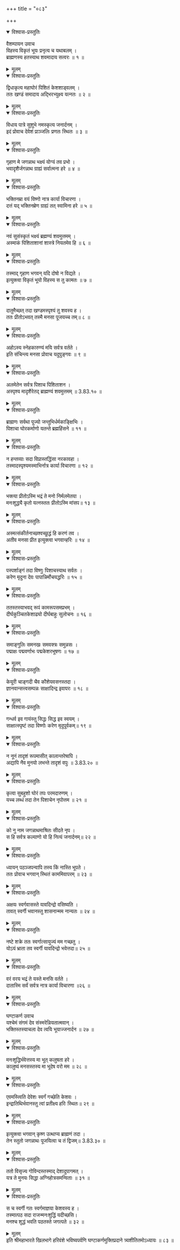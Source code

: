 +++
title = "०८३"

+++

<details open><summary>विश्वास-प्रस्तुतिः</summary>

वैशम्पायन उवाच  
विहस्य विकृतं भूयः प्रनृत्य च यथाबलम् ।  
ब्राह्मणस्य हतस्याथ शवमादाय सत्वरः ॥ १ ॥
</details>

<details><summary>मूलम्</summary>

वैशम्पायन उवाच  
विहस्य विकृतं भूयः प्रनृत्य च यथाबलम् ।  
ब्राह्मणस्य हतस्याथ शवमादाय सत्वरः ॥ १ ॥
</details>

<details open><summary>विश्वास-प्रस्तुतिः</summary>

द्विधाकृत्य महाघोरं पिशितं केशशाड्वलम् ।  
ततः खण्डं समादाय अद्भिरभ्युक्ष्य यत्नतः ॥ २ ॥
</details>

<details><summary>मूलम्</summary>

द्विधाकृत्य महाघोरं पिशितं केशशाड्वलम् ।  
ततः खण्डं समादाय अद्भिरभ्युक्ष्य यत्नतः ॥ २ ॥
</details>

<details open><summary>विश्वास-प्रस्तुतिः</summary>

विधाय पात्रे सुशुभे नमस्कृत्य जनार्दनम् ।  
इदं प्रोवाच देवेशं प्राञ्जलिः प्रणतः स्थितः ॥ ३ ॥
</details>

<details><summary>मूलम्</summary>

विधाय पात्रे सुशुभे नमस्कृत्य जनार्दनम् ।  
इदं प्रोवाच देवेशं प्राञ्जलिः प्रणतः स्थितः ॥ ३ ॥
</details>

<details open><summary>विश्वास-प्रस्तुतिः</summary>

गृहाण मे जगन्नाथ भक्ष्यं योग्यं तव प्रभो ।  
भवादृशैर्जगन्नाथ ग्राह्यं सर्वात्मना हरे ॥ ४ ॥
</details>

<details><summary>मूलम्</summary>

गृहाण मे जगन्नाथ भक्ष्यं योग्यं तव प्रभो ।  
भवादृशैर्जगन्नाथ ग्राह्यं सर्वात्मना हरे ॥ ४ ॥
</details>

<details open><summary>विश्वास-प्रस्तुतिः</summary>

भक्तिनम्रा वयं विष्णो नात्र कार्या विचारणा ।  
दत्तं यद् भक्तिनम्रेण ग्राह्यं तत् स्वामिना हरे ॥ ५ ॥
</details>

<details><summary>मूलम्</summary>

भक्तिनम्रा वयं विष्णो नात्र कार्या विचारणा ।  
दत्तं यद् भक्तिनम्रेण ग्राह्यं तत् स्वामिना हरे ॥ ५ ॥
</details>

<details open><summary>विश्वास-प्रस्तुतिः</summary>

नवं सुसंस्कृतं भक्ष्यं ब्रह्मण्यं शवमुत्तमम् ।  
अस्माकं पिशिताशानां शास्त्रे नियतमेव हि ॥ ६ ॥
</details>

<details><summary>मूलम्</summary>

नवं सुसंस्कृतं भक्ष्यं ब्रह्मण्यं शवमुत्तमम् ।  
अस्माकं पिशिताशानां शास्त्रे नियतमेव हि ॥ ६ ॥
</details>

<details open><summary>विश्वास-प्रस्तुतिः</summary>

तस्माद् गृहाण भगवन् यदि दोषो न विद्यते ।  
इत्युक्त्वा विकृतं भूयो विहस्य स तु कामतः ॥ ७ ॥
</details>

<details><summary>मूलम्</summary>

तस्माद् गृहाण भगवन् यदि दोषो न विद्यते ।  
इत्युक्त्वा विकृतं भूयो विहस्य स तु कामतः ॥ ७ ॥
</details>

<details open><summary>विश्वास-प्रस्तुतिः</summary>

दातुमैच्छत् तदा खण्डमस्पृश्यं तु शवस्य ह ।  
ततः प्रीतोऽभवत् तस्मै मनसा पूजयच्च तम्॥ ८ ॥
</details>

<details><summary>मूलम्</summary>

दातुमैच्छत् तदा खण्डमस्पृश्यं तु शवस्य ह ।  
ततः प्रीतोऽभवत् तस्मै मनसा पूजयच्च तम्॥ ८ ॥
</details>

<details open><summary>विश्वास-प्रस्तुतिः</summary>

अहोऽस्य स्नेहकारुण्यं मयि सर्वत्र वर्तते ।  
इति संचिन्त्य मनसा प्रोवाच यदुपुङ्गवः ॥ ९ ॥
</details>

<details><summary>मूलम्</summary>

अहोऽस्य स्नेहकारुण्यं मयि सर्वत्र वर्तते ।  
इति संचिन्त्य मनसा प्रोवाच यदुपुङ्गवः ॥ ९ ॥
</details>

<details open><summary>विश्वास-प्रस्तुतिः</summary>

अलमेतेन सर्वत्र पिशाच पिशिताशन ।  
अस्पृश्य मादृशैरेतद् ब्राह्मण्यं शवमुत्तमम् ॥ 3.83.१० ॥
</details>

<details><summary>मूलम्</summary>

अलमेतेन सर्वत्र पिशाच पिशिताशन ।  
अस्पृश्य मादृशैरेतद् ब्राह्मण्यं शवमुत्तमम् ॥ 3.83.१० ॥
</details>

<details open><summary>विश्वास-प्रस्तुतिः</summary>

ब्राह्मणः सर्वथा पूज्यो जन्तुभिर्धर्मकाङ्क्षिभिः ।  
पिशाचा घोरकर्माणो यतन्ते ब्रह्महिंसने ॥ ११ ॥
</details>

<details><summary>मूलम्</summary>

ब्राह्मणः सर्वथा पूज्यो जन्तुभिर्धर्मकाङ्क्षिभिः ।  
पिशाचा घोरकर्माणो यतन्ते ब्रह्महिंसने ॥ ११ ॥
</details>

<details open><summary>विश्वास-प्रस्तुतिः</summary>

न हन्तव्याः सदा विप्रास्तद्धिंसा नरकावहा ।  
तस्मादस्पृश्यमस्माभिर्नात्र कार्या विचारणा ॥ १२ ॥
</details>

<details><summary>मूलम्</summary>

न हन्तव्याः सदा विप्रास्तद्धिंसा नरकावहा ।  
तस्मादस्पृश्यमस्माभिर्नात्र कार्या विचारणा ॥ १२ ॥
</details>

<details open><summary>विश्वास-प्रस्तुतिः</summary>

भक्त्या प्रीतोऽस्मि भद्रं ते मनो निर्मलमेतया ।  
मनःशुद्ध्यै कृतो यत्नस्ततः प्रीतोऽस्मि मांसप॥ १३ ॥
</details>

<details><summary>मूलम्</summary>

भक्त्या प्रीतोऽस्मि भद्रं ते मनो निर्मलमेतया ।  
मनःशुद्ध्यै कृतो यत्नस्ततः प्रीतोऽस्मि मांसप॥ १३ ॥
</details>

<details open><summary>विश्वास-प्रस्तुतिः</summary>

अस्मत्संकीर्तनाच्छश्वच्छुद्धं हि करणं तव ।  
अतीव मनसा प्रीत इत्युक्त्वा भगवान्हरिः ॥ १४ ॥
</details>

<details><summary>मूलम्</summary>

अस्मत्संकीर्तनाच्छश्वच्छुद्धं हि करणं तव ।  
अतीव मनसा प्रीत इत्युक्त्वा भगवान्हरिः ॥ १४ ॥
</details>

<details open><summary>विश्वास-प्रस्तुतिः</summary>

पस्पर्शाङ्गं तदा विष्णुः पिशाचस्याथ सर्वतः ।  
करेण मृदुना देवः पापान्निर्मोचयद्धरिः ॥ १५ ॥
</details>

<details><summary>मूलम्</summary>

पस्पर्शाङ्गं तदा विष्णुः पिशाचस्याथ सर्वतः ।  
करेण मृदुना देवः पापान्निर्मोचयद्धरिः ॥ १५ ॥
</details>

<details open><summary>विश्वास-प्रस्तुतिः</summary>

ततस्तस्याभवद् रूपं कामरूपसमप्रभम् ।  
दीर्घकुञ्चितकेशाढ्यो दीर्घबाहुः सुलोचनः ॥ १६ ॥
</details>

<details><summary>मूलम्</summary>

ततस्तस्याभवद् रूपं कामरूपसमप्रभम् ।  
दीर्घकुञ्चितकेशाढ्यो दीर्घबाहुः सुलोचनः ॥ १६ ॥
</details>

<details open><summary>विश्वास-प्रस्तुतिः</summary>

समाङ्गुलिः समनखः समवक्त्रः समुन्नसः ।  
पद्माक्षः पद्मवर्णाभः पद्मकेशरभूषणः ॥ १७ ॥
</details>

<details><summary>मूलम्</summary>

समाङ्गुलिः समनखः समवक्त्रः समुन्नसः ।  
पद्माक्षः पद्मवर्णाभः पद्मकेशरभूषणः ॥ १७ ॥
</details>

<details open><summary>विश्वास-प्रस्तुतिः</summary>

केयूरी चाङ्गदी चैव कौशेयवसनस्तदा ।  
ज्ञानवान्सत्त्वसम्पन्नः साक्षादिन्द्र इवापरः ॥ १८ ॥
</details>

<details><summary>मूलम्</summary>

केयूरी चाङ्गदी चैव कौशेयवसनस्तदा ।  
ज्ञानवान्सत्त्वसम्पन्नः साक्षादिन्द्र इवापरः ॥ १८ ॥
</details>

<details open><summary>विश्वास-प्रस्तुतिः</summary>

गन्धर्व इव गायंस्तु सिद्धः सिद्ध इव स्वयम् ।  
साक्षात्स्पृष्टं तदा विष्णोः करेण मृदुपूर्वकम्॥ १९ ॥
</details>

<details><summary>मूलम्</summary>

गन्धर्व इव गायंस्तु सिद्धः सिद्ध इव स्वयम् ।  
साक्षात्स्पृष्टं तदा विष्णोः करेण मृदुपूर्वकम्॥ १९ ॥
</details>

<details open><summary>विश्वास-प्रस्तुतिः</summary>

न नूनं तादृशं रूपमासीत् कालान्तरेष्वपि ।  
अद्यापि नैव मुनयो लभन्ते तादृशं वपुः ॥ 3.83.२० ॥
</details>

<details><summary>मूलम्</summary>

न नूनं तादृशं रूपमासीत् कालान्तरेष्वपि ।  
अद्यापि नैव मुनयो लभन्ते तादृशं वपुः ॥ 3.83.२० ॥
</details>

<details open><summary>विश्वास-प्रस्तुतिः</summary>

कृत्वा सुबहुशो घोरं तपः परमदारुणम् ।  
यच्च लब्धं तदा तेन पिशाचेन नृपोत्तम ॥ २१ ॥
</details>

<details><summary>मूलम्</summary>

कृत्वा सुबहुशो घोरं तपः परमदारुणम् ।  
यच्च लब्धं तदा तेन पिशाचेन नृपोत्तम ॥ २१ ॥
</details>

<details open><summary>विश्वास-प्रस्तुतिः</summary>

को नु नाम जगन्नाथमाश्रितः सीदते नृप ।  
स हि सर्वत्र कल्याणो यो हि नित्यं जनार्दनम्॥ २२ ॥
</details>

<details><summary>मूलम्</summary>

को नु नाम जगन्नाथमाश्रितः सीदते नृप ।  
स हि सर्वत्र कल्याणो यो हि नित्यं जनार्दनम्॥ २२ ॥
</details>

<details open><summary>विश्वास-प्रस्तुतिः</summary>

ध्यायन् पठञ्जपन्वापि तस्य किं नास्ति भूपते ।  
ततः प्रोवाच भगवान् स्थितं काममिवापरम् ॥ २३ ॥
</details>

<details><summary>मूलम्</summary>

ध्यायन् पठञ्जपन्वापि तस्य किं नास्ति भूपते ।  
ततः प्रोवाच भगवान् स्थितं काममिवापरम् ॥ २३ ॥
</details>

<details open><summary>विश्वास-प्रस्तुतिः</summary>

अक्षयः स्वर्गवासस्ते यावदिन्द्रो वसिष्यति ।  
तावत् स्वर्गी भवानस्तु शासनान्मम नान्यतः ॥ २४ ॥
</details>

<details><summary>मूलम्</summary>

अक्षयः स्वर्गवासस्ते यावदिन्द्रो वसिष्यति ।  
तावत् स्वर्गी भवानस्तु शासनान्मम नान्यतः ॥ २४ ॥
</details>

<details open><summary>विश्वास-प्रस्तुतिः</summary>

नष्टे शक्रे ततः स्वर्गात्सायुज्यं मम गच्छतु ।  
योऽयं भ्राता तव स्वर्गी यावदिन्द्रो भवेत्तदा॥ २५ ॥
</details>

<details><summary>मूलम्</summary>

नष्टे शक्रे ततः स्वर्गात्सायुज्यं मम गच्छतु ।  
योऽयं भ्राता तव स्वर्गी यावदिन्द्रो भवेत्तदा॥ २५ ॥
</details>

<details open><summary>विश्वास-प्रस्तुतिः</summary>

वरं वरय भद्रं ते यस्ते मनसि वर्तते ।  
दातास्मि सर्वं सर्वत्र नात्र कार्या विचारणा ॥२६ ॥
</details>

<details><summary>मूलम्</summary>

वरं वरय भद्रं ते यस्ते मनसि वर्तते ।  
दातास्मि सर्वं सर्वत्र नात्र कार्या विचारणा ॥२६ ॥
</details>

<details open><summary>विश्वास-प्रस्तुतिः</summary>

घण्टाकर्ण उवाच  
यश्चेमं संगमं देव संस्मरेन्नियतात्मवान् ।  
भक्तिस्तस्याचला देव त्वयि भूयाज्जनार्दन ॥ २७ ॥
</details>

<details><summary>मूलम्</summary>

घण्टाकर्ण उवाच  
यश्चेमं संगमं देव संस्मरेन्नियतात्मवान् ।  
भक्तिस्तस्याचला देव त्वयि भूयाज्जनार्दन ॥ २७ ॥
</details>

<details open><summary>विश्वास-प्रस्तुतिः</summary>

मनःशुद्धिर्भवेत्तस्य मा भूत् कलुषता हरे ।  
कालुष्यं मनसस्तस्य मा भूदेष वरो मम ॥ २८ ॥
</details>

<details><summary>मूलम्</summary>

मनःशुद्धिर्भवेत्तस्य मा भूत् कलुषता हरे ।  
कालुष्यं मनसस्तस्य मा भूदेष वरो मम ॥ २८ ॥
</details>

<details open><summary>विश्वास-प्रस्तुतिः</summary>

एवमस्त्विति देवेशः स्वर्गं गच्छेति केशवः ।  
इन्द्रातिथिर्भवानस्तु त्वां प्रतीक्ष्य हरिः स्थितः॥ २९ ॥
</details>

<details><summary>मूलम्</summary>

एवमस्त्विति देवेशः स्वर्गं गच्छेति केशवः ।  
इन्द्रातिथिर्भवानस्तु त्वां प्रतीक्ष्य हरिः स्थितः॥ २९ ॥
</details>

<details open><summary>विश्वास-प्रस्तुतिः</summary>

इत्युक्त्वा भगवान् कृष्ण उत्थाप्य ब्राह्मणं तदा ।  
तेन स्तुतो जगन्नाथः पूजयित्वा च तं द्विजम्॥ 3.83.३० ॥
</details>

<details><summary>मूलम्</summary>

इत्युक्त्वा भगवान् कृष्ण उत्थाप्य ब्राह्मणं तदा ।  
तेन स्तुतो जगन्नाथः पूजयित्वा च तं द्विजम्॥ 3.83.३० ॥
</details>

<details open><summary>विश्वास-प्रस्तुतिः</summary>

ततो विसृज्य गोविन्दस्तस्माद् देशादुपागमत् ।  
यत्र ते मुनयः सिद्धा अग्निहोत्रसमन्विताः ॥ ३१ ॥
</details>

<details><summary>मूलम्</summary>

ततो विसृज्य गोविन्दस्तस्माद् देशादुपागमत् ।  
यत्र ते मुनयः सिद्धा अग्निहोत्रसमन्विताः ॥ ३१ ॥
</details>

<details open><summary>विश्वास-प्रस्तुतिः</summary>

स च स्वर्गी गतः स्वर्गमाज्ञया केशवस्य ह ।  
तस्मात्पठ सदा राजन्मनःशुद्धिं यदीच्छसि।  
मनश्च शुद्धं भवति पठतस्ते जगत्पते ॥ ३२ ॥
</details>

<details><summary>मूलम्</summary>

स च स्वर्गी गतः स्वर्गमाज्ञया केशवस्य ह ।  
तस्मात्पठ सदा राजन्मनःशुद्धिं यदीच्छसि।  
मनश्च शुद्धं भवति पठतस्ते जगत्पते ॥ ३२ ॥
</details>
इति श्रीमहाभारते खिलभागे हरिवंशे भविष्यपर्वणि घण्टाकर्णमुक्तिप्रदाने त्र्यशीतितमोऽध्यायः ॥ ८३ ॥